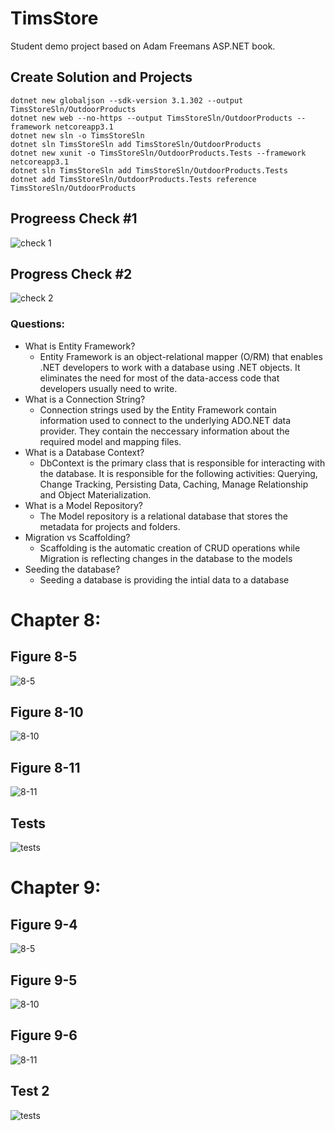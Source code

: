 # TimsStore
 Student demo project based on Adam Freemans ASP.NET book.
 
 ## Create Solution and Projects
    dotnet new globaljson --sdk-version 3.1.302 --output TimsStoreSln/OutdoorProducts
    dotnet new web --no-https --output TimsStoreSln/OutdoorProducts --framework netcoreapp3.1
    dotnet new sln -o TimsStoreSln
    dotnet sln TimsStoreSln add TimsStoreSln/OutdoorProducts 
    dotnet new xunit -o TimsStoreSln/OutdoorProducts.Tests --framework netcoreapp3.1
    dotnet sln TimsStoreSln add TimsStoreSln/OutdoorProducts.Tests 
    dotnet add TimsStoreSln/OutdoorProducts.Tests reference TimsStoreSln/OutdoorProducts 

## Progreess Check #1
![check 1](https://github.com/Tim-coder-ops/TimsSports/blob/master/Screen%20Captures/Welcome%20Screen.PNG)

## Progress Check #2
![check 2](https://github.com/Tim-coder-ops/TimsSports/blob/master/Screen%20Captures/Bootstrap%20Capture.PNG)

### Questions:
* What is Entity Framework?
  * Entity Framework is an object-relational mapper (O/RM) that enables .NET developers to work with a database using .NET objects. It eliminates the need for most of the data-access code that developers usually need to write.
* What is a Connection String?
  * Connection strings used by the Entity Framework contain information used to connect to the underlying ADO.NET data provider. They contain the neccessary information about the required model and mapping files.
* What is a Database Context?
  * DbContext is the primary class that is responsible for interacting with the database. It is responsible for the following activities: Querying, Change Tracking, Persisting Data, Caching, Manage Relationship and Object Materialization.
* What is a Model Repository?
  * The Model repository is a relational database that stores the metadata for projects and folders.
* Migration vs Scaffolding?
  * Scaffolding is the automatic creation of CRUD operations while Migration is reflecting changes in the database to the models
* Seeding the database?
  * Seeding a database is providing the intial data to a database

# Chapter 8:

## Figure 8-5
![8-5](https://github.com/Tim-coder-ops/TimsSports/blob/master/Screen%20Captures/Fig%208-5.PNG) 
## Figure 8-10
![8-10](https://github.com/Tim-coder-ops/TimsSports/blob/master/Screen%20Captures/Fig%208-10.PNG) 
## Figure 8-11
![8-11](https://github.com/Tim-coder-ops/TimsSports/blob/master/Screen%20Captures/Fig%208-11.PNG) 
## Tests
![tests](https://github.com/Tim-coder-ops/TimsSports/blob/master/Screen%20Captures/Tests%201.PNG) 

# Chapter 9:

## Figure 9-4
![8-5](https://github.com/Tim-coder-ops/TimsSports/blob/master/Screen%20Captures/Fig%209-4.PNG) 
## Figure 9-5
![8-10](https://github.com/Tim-coder-ops/TimsSports/blob/master/Screen%20Captures/Fig%209-5.PNG) 
## Figure 9-6
![8-11](https://github.com/Tim-coder-ops/TimsSports/blob/master/Screen%20Captures/Fig%209-6.PNG) 
## Test 2
![tests](https://github.com/Tim-coder-ops/TimsSports/blob/master/Screen%20Captures/Test%202.PNG)
